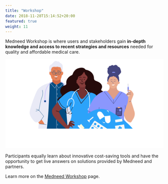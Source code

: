 ```yaml
---
title: "Workshop"
date: 2018-11-28T15:14:52+20:00
featured: true
weight: 11
---
```


Medneed Workshop is where users and stakeholders gain **in-depth knowledge and access to recent strategies and resources** needed for quality and affordable medical care. 

![Support patient](/images/illustrations/med-pros.png)

Participants equally learn about innovative cost-saving tools and have the opportunity to get live answers on solutions provided by Medneed and partners. 

Learn more on the <a href="https://workshop.medneed.com" target="_blank">Medneed Workshop</a> page.
